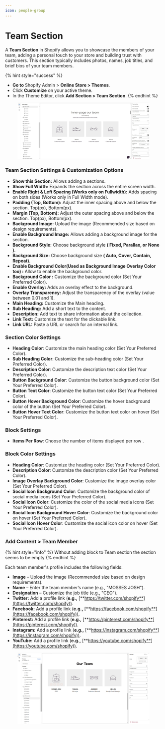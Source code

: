 ```yaml
---
icon: people-group
---
```


# Team Section

A **Team Section** in Shopify allows you to showcase the members of your team, adding a personal touch to your store and building trust with customers. This section typically includes photos, names, job titles, and brief bios of your team members.

{% hint style="success" %}
* **Go to** Shopify Admin > **Online Store > Themes**.
* Click **Customize** on your active theme.
* In the Theme Editor, click **Add Section > Team Section**.
{% endhint %}

<figure><img src="../.gitbook/assets/team.jpg" alt=""><figcaption></figcaption></figure>

### **Team Section Settings & Customization Options**

* **Show this Section:** Allows adding a sections.&#x20;
* **Show Full Width:** Expands the section across the entire screen width.
* **Enable Right & Left Spacing (Works only on Fullwidth):** Adds spacing on both sides (Works only in Full Width mode).
* **Padding (Top, Bottom):** Adjust the inner spacing above and below the section. Top(px), Bottom(px).
* **Margin (Top, Bottom):** Adjust the outer spacing above and below the section. Top(px), Bottom(px).
* **Background Image:** Upload the image (Recommended size based on design requirements).
* **Enable Background Image:** Allows adding a background image for the section.
* **Background Style:** Choose background style **( Fixed, Parallax, or None )**.
* **Background Size:** Choose background size **( Auto, Cover, Contain, Repeat)**.
* **Enable Background Color(Used as Background Image Overlay Color too) :** Allow to enable the background color.
* **Background Color :** Customize the background color (Set Your Preferred Color).
* **Enable Overlay:** Adds an overlay effect to the background.
* **Overlay Transparency:** Adjust the transparency of the overlay (value between 0.01 and 1).
* **Main Heading:** Customize the Main heading.
* **Sub Heading:** Add a short text to the content.
* **Description:** Add text to share information about the collection.
* **Link Text:** Customize the text for the clickable link.
* **Link URL:** Paste a URL or search for an internal link.

### **Section Color Settings**

* **Heading Color**: Customize the main heading color (Set Your Preferred Color).
* **Sub Heading Color**: Customize the sub-heading color (Set Your Preferred Color).
* **Description Color**: Customize the description text color (Set Your Preferred Color).
* **Button Background Color**: Customize the button background color (Set Your Preferred Color).
* **Button Text Color**: Customize the button text color (Set Your Preferred Color).
* **Button Hover Background Color**: Customize the hover background color of the button (Set Your Preferred Color).
* **Button Hover Text Color**: Customize the button text color on hover (Set Your Preferred Color).

### **Block Settings**

* **Items Per Row**: Choose the number of items displayed per row .

### **Block Color Settings**

* **Heading Color**: Customize the heading color (Set Your Preferred Color).
* **Description Color**: Customize the description color (Set Your Preferred Color).
* **Image Overlay Background Color**: Customize the image overlay color (Set Your Preferred Color).
* **Social Icon Background Color**: Customize the background color of social media icons (Set Your Preferred Color).
* **Social Icon Color**: Customize the color of the social media icons (Set Your Preferred Color).
* **Social Icon Background Hover Color**: Customize the background color on hover (Set Your Preferred Color).
* **Social Icon Hover Color**: Customize the social icon color on hover (Set Your Preferred Color).

### **Add Content > Team Member**

{% hint style="info" %}
Without adding block to Team section the section seems to be empty
{% endhint %}

Each team member's profile includes the following fields:

* **Image** – Upload the image (Recommended size based on design requirements).
* **Name** – Enter the team member’s name (e.g., "MOSSES JOSH").
* **Designation** – Customize the job title (e.g., "CEO").
* **Twitter:** Add a profile link (**e.g.,** [**https://twitter.com/shopify**](https://twitter.com/shopify)).
* **Facebook:** Add a profile link (**e.g.,** [**https://facebook.com/shopify**](https://facebook.com/shopify)).
* **Pinterest:** Add a profile link (**e.g.,** [**https://pinterest.com/shopify**](https://pinterest.com/shopify)).
* **Instagram:** Add a profile link (**e.g.,** [**https://instagram.com/shopify**](https://instagram.com/shopify)).
* **YouTube:** Add a profile link (**e.g.,** [**https://youtube.com/shopify**](https://youtube.com/shopify)).

<figure><img src="../.gitbook/assets/team-01.jpg" alt=""><figcaption></figcaption></figure>

